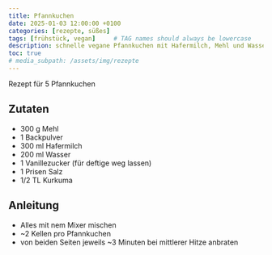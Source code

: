 ```yaml
---
title: Pfannkuchen
date: 2025-01-03 12:00:00 +0100
categories: [rezepte, süßes]
tags: [frühstück, vegan]     # TAG names should always be lowercase
description: schnelle vegane Pfannkuchen mit Hafermilch, Mehl und Wasser
toc: true
# media_subpath: /assets/img/rezepte
---
```


Rezept für 5 Pfannkuchen

## Zutaten

* 300 g Mehl
* 1 Backpulver
* 300 ml Hafermilch
* 200 ml Wasser
* 1 Vanillezucker (für deftige weg lassen)
* 1 Prisen Salz
* 1/2 TL Kurkuma

## Anleitung

* Alles mit nem Mixer mischen
* ~2 Kellen pro Pfannkuchen
* von beiden Seiten jeweils ~3 Minuten bei mittlerer Hitze anbraten
